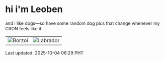# hi i'm Leoben

and i like dogs—so have some random dog pics that change whenever my CRON feels like it

|  |  |
|--------|----------|
| ![Borzoi](https://random-dog-vercel.vercel.app/api/random-borzoi?v=1759530550) | ![Labrador](https://random-dog-vercel.vercel.app/api/random-labrador?v=1759530550) |

Last updated: 2025-10-04 06:29 PHT
